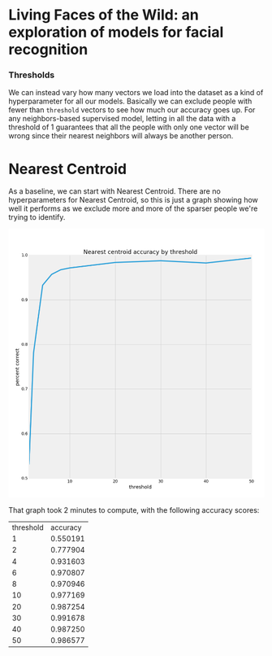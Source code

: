 # Living Faces of the Wild: an exploration of models for facial recognition


### Thresholds
We can instead vary how many vectors we load into the dataset as a kind of hyperparameter for all our models. Basically we can exclude people with fewer than `threshold` vectors to see how much our accuracy goes up. For any neighbors-based supervised model, letting in all the data with a threshold of 1 guarantees that all the people with only one vector will be wrong since their nearest neighbors will always be another person.

# Nearest Centroid

As a baseline, we can start with Nearest Centroid. There are no hyperparameters for Nearest Centroid, so this is just a graph showing how well it performs as we exclude more and more of the sparser people we're trying to identify.

![Graph: Nearest centroid accuracy by threshold](images/nearest_centroid1.png)

That graph took 2 minutes to compute, with the following accuracy scores:
<table>
<tr><td>threshold</td><td>accuracy</td></tr>
<tr><td>1</td><td>0.550191</td></tr>
<tr><td>2</td><td>0.777904</td></tr>
<tr><td>4</td><td>0.931603</td></tr>
<tr><td>6</td><td>0.970807</td></tr>
<tr><td>8</td><td>0.970946</td></tr>
<tr><td>10</td><td>0.977169</td></tr>
<tr><td>20</td><td>0.987254</td></tr>
<tr><td>30</td><td>0.991678</td></tr>
<tr><td>40</td><td>0.987250</td></tr>
<tr><td>50</td><td>0.986577</td></tr>
</table>
